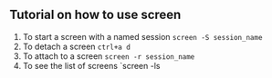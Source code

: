 ## Tutorial on how to use screen

1. To start a screen with a named session ``screen -S session_name``
2. To detach a screen `ctrl+a d`
3. To attach to a screen `screen -r session_name`
4. To see the list of screens `screen -ls
